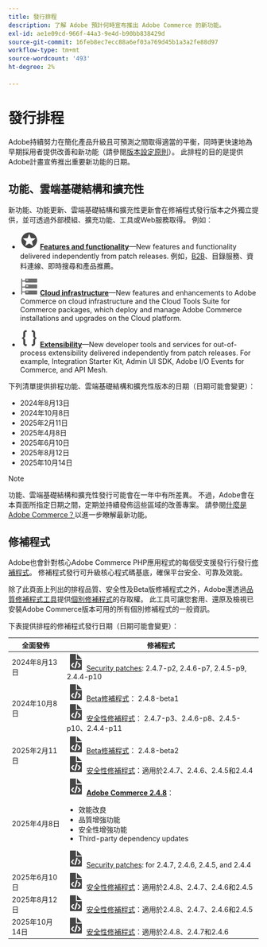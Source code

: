 ```yaml
---
title: 發行排程
description: 了解 Adobe 預計何時宣布推出 Adobe Commerce 的新功能。
exl-id: ae1e09cd-966f-44a3-9e4d-b90bb838429d
source-git-commit: 16feb8ec7ecc88a6ef03a769d45b1a3a2fe88d97
workflow-type: tm+mt
source-wordcount: '493'
ht-degree: 2%

---
```



# 發行排程

Adobe持續努力在簡化產品升級且可預測之間取得適當的平衡，同時更快速地為早期採用者提供改善和新功能（請參閱[版本設定原則](versioning-policy.md)）。 此排程的目的是提供Adobe計畫宣佈推出重要新功能的日期。

## 功能、雲端基礎結構和擴充性

新功能、功能更新、雲端基礎結構和擴充性更新會在修補程式發行版本之外獨立提供，並可透過外部模組、擴充功能、工具或Web服務取得。 例如：

- ![Feature icon](../assets/icons/feature.svg) [**Features and functionality**](https://experienceleague.adobe.com/zh-hant/docs/commerce/user-guides/release-information/release-notes-all)—New features and functionality delivered independently from patch releases. 例如，[B2B](https://experienceleague.adobe.com/zh-hant/docs/commerce-admin/b2b/release-notes)、目錄服務、資料連線、即時搜尋和產品推薦。

- ![Infrastructure icon](../assets/icons/servers.svg) [**Cloud infrastructure**](https://experienceleague.adobe.com/zh-hant/docs/commerce-cloud-service/user-guide/release-notes/cloud-tools-suite)—New features and enhancements to Adobe Commerce on cloud infrastructure and the Cloud Tools Suite for Commerce packages, which deploy and manage Adobe Commerce installations and upgrades on the Cloud platform.

- ![Extensibility icon](../assets/icons/brackets.svg) [**Extensibility**](https://developer.adobe.com/commerce/extensibility/)—New developer tools and services for out-of-process extensibility delivered independently from patch releases. For example, Integration Starter Kit, Admin UI SDK, Adobe I/O Events for Commerce, and API Mesh.

下列清單提供排程功能、雲端基礎結構和擴充性版本的日期（日期可能會變更）：

- 2024年8月13日
- 2024年10月8日
- 2025年2月11日
- 2025年4月8日
- 2025年6月10日
- 2025年8月12日
- 2025年10月14日

>[!NOTE]
>
>功能、雲端基礎結構和擴充性發行可能會在一年中有所差異。 不過，Adobe會在本頁面所指定日期之間，定期並持續發佈這些區域的改善專案。 請參閱[什麼是Adobe Commerce？](https://experienceleague.adobe.com/zh-hant/docs/commerce-admin/start/about)以進一步瞭解最新功能。

## 修補程式

Adobe也會針對核心Adobe Commerce PHP應用程式的每個受支援發行行發行[修補程式](versioning-policy.md#patch-release)。 修補程式發行可升級核心程式碼基底，確保平台安全、可靠及效能。

除了此頁面上列出的排程品質、安全性及Beta版修補程式之外，Adobe還透過[品質修補程式工具](../tools/quality-patches-tool/usage.md)提供[個別修補程式](versioning-policy.md#individual-patch)的存取權。 此工具可讓您套用、還原及檢視已安裝Adobe Commerce版本可用的所有個別修補程式的一般資訊。

下表提供排程的修補程式發行日期（日期可能會變更）：

<table>
<thead>
  <tr>
    <th>全面發佈</th>
    <th>修補程式</th>
  </tr>
</thead>
<tbody>
  <tr>
  <tr>
    <td>2024年8月13日</td>
    <td><img alt="修補程式版本圖示" src="../assets/icons/file-code.svg"></img> <a href="release-notes/security/overview.md">Security patches</a>: 2.4.7-p2, 2.4.6-p7, 2.4.5-p9, 2.4.4-p10</td>
  </tr>
  <tr>
    <td>2024年10月8日</td>
    <td><img alt="修補程式版本圖示" src="../assets/icons/file-code.svg"></img> <a href="beta.md#adobe-commerce-foundation-public-beta">Beta修補程式</a>： 2.4.8-beta1<br><img alt="修補程式版本圖示" src="../assets/icons/file-code.svg"></img> <a href="release-notes/security/overview.md">安全性修補程式</a>： 2.4.7-p3、2.4.6-p8、2.4.5-p10、2.4.4-p11</td>
  </tr>
  <tr>
    <td>2025年2月11日</td>
    <td><img alt="修補程式版本圖示" src="../assets/icons/file-code.svg"></img> <a href="beta.md#adobe-commerce-foundation-public-beta">Beta修補程式</a>： 2.4.8-beta2<br><img alt="修補程式版本圖示" src="../assets/icons/file-code.svg"></img> <a href="release-notes/security/overview.md">安全性修補程式</a>：適用於2.4.7、2.4.6、2.4.5和2.4.4</td>
  </tr>
  <tr>
    <tr>
    <td>2025年4月8日</td>
    <td><img alt="修補程式版本圖示" src="../assets/icons/file-code.svg"></img> <a href="release-notes/commerce/overview.md"><strong>Adobe Commerce 2.4.8</a></strong>：<ul><li>效能改良</li><li>品質增強功能</li><li>安全性增強功能</li><li>Third-party dependency updates</li></ul><img alt="修補程式版本圖示" src="../assets/icons/file-code.svg"></img> <a href="release-notes/security/overview.md">Security patches</a>: for 2.4.7, 2.4.6, 2.4.5, and 2.4.4</td>
  </tr>
  <tr>
    <td>2025年6月10日</td>
    <td><img alt="修補程式版本圖示" src="../assets/icons/file-code.svg"></img> <a href="release-notes/security/overview.md">安全性修補程式</a>：適用於2.4.8、2.4.7、2.4.6和2.4.5</td>
  </tr>
  <tr>
    <td>2025年8月12日</td>
    <td><img alt="修補程式版本圖示" src="../assets/icons/file-code.svg"></img> <a href="release-notes/security/overview.md">安全性修補程式</a>：適用於2.4.8、2.4.7、2.4.6和2.4.5</td>
  </tr>
  <tr>
    <td>2025年10月14日</td>
    <td><img alt="修補程式版本圖示" src="../assets/icons/file-code.svg"></img> <a href="release-notes/security/overview.md">安全性修補程式</a>：適用於2.4.8、2.4.7和2.4.6</td>
  </tr>
</tbody>
</table>
